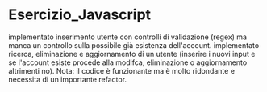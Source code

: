 # Esercizio_Javascript
implementato inserimento utente con controlli di validazione (regex) ma manca un controllo sulla possibile già esistenza dell'account.
implementato ricerca, eliminazione e aggiornamento di un utente (inserire i nuovi input e se l'account esiste procede alla modifca, eliminazione o aggiornamento altrimenti no).
Nota: il codice è funzionante ma è molto ridondante e necessita di un importante refactor.
